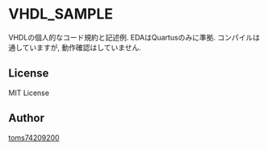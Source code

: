 # VHDL_SAMPLE

VHDLの個人的なコード規約と記述例. EDAはQuartusのみに準拠. コンパイルは通していますが, 動作確認はしていません.

## License

MIT License

## Author

[toms74209200](<https://github.com/toms74209200>)

